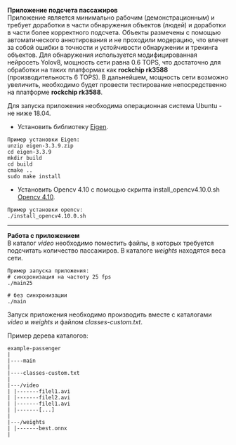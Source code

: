 **Приложение подсчета пассажиров**  
Приложение является минимально рабочим (демонстрационным) и требует доработки в части обнаружения объектов (людей) и доработки в части более корректного подсчета. Объекты размечены с помощью автоматического аннотирования и не проходили модерацию, что влечет за собой ошибки в точности и устойчивости обнаружении и трекинга объектов.
Для обнаружения используется модифицированная нейросеть Yolov8, мощность сети равна 0.6 TOPS, что достаточно для обработки на таких платформах как **rockchip rk3588** (производительность 6 TOPS). В дальнейшем, мощность сети возможно увеличить, необходимо будет провести тестирование непосредственно на платформе **rockchip rk3588**.

Для запуска приложения необходима операционная система Ubuntu - не ниже 18.04. 
- Установить библиотеку [Eigen](https://gitlab.com/libeigen/eigen/-/releases/3.3.9).
```
Пример установки Eigen:
unzip eigen-3.3.9.zip
cd eigen-3.3.9
mkdir build
cd build
cmake ..
sudo make install
```

- Установить Opencv 4.10 с помощью скрипта install_opencv4.10.0.sh [Opencv 4.10](:/9d88327ae819453e9371b2ca9ecc50d1).
```
Пример установки opencv:
./install_opencv4.10.0.sh
```
* * *
**Работа с приложением**   
В каталог *video* необходимо поместить файлы, в которых требуется подсчитать количество пассажиров. 
В каталоге *weights* находятся веса сети. 
```
Пример запуска приложения:
# синхронизация на частоту 25 fps
./main25

# без синхронизации
./main
```
Запуск приложения необходимо производить вместе с каталогами *video* и *weights* и файлом *classes-custom.txt*. 

Пример дерева каталогов:
```
example-passenger
|
|----main
|
|----classes-custom.txt
|
|---/video
| |-------filel1.avi
| |-------filel2.avi 
| |-------filel1.avi 
| |-------[...]
|
|---/weights 
| |-------best.onnx
|
```

